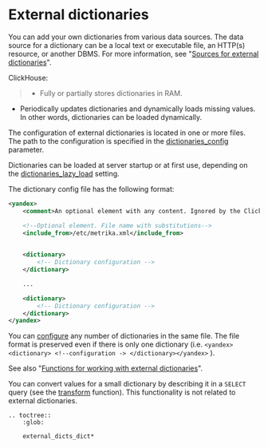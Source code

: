 <a name="dicts-external_dicts"></a>

# External dictionaries

You can add your own dictionaries from various data sources. The data source for a dictionary can be a local text or executable file, an HTTP(s) resource, or another DBMS. For more information, see "[Sources for external dictionaries](external_dicts_dict_sources.md#dicts-external_dicts_dict_sources)".

ClickHouse:

> - Fully or partially stores dictionaries in RAM.
- Periodically updates dictionaries and dynamically loads missing values. In other words, dictionaries can be loaded dynamically.

The configuration of external dictionaries is located in one or more files. The path to the configuration is specified in the [dictionaries_config](../operations/server_settings/settings.md#server_settings-dictionaries_config) parameter.

Dictionaries can be loaded at server startup or at first use, depending on the [dictionaries_lazy_load](../operations/server_settings/settings.md#server_settings-dictionaries_lazy_load) setting.

The dictionary config file has the following format:

```xml
<yandex>
    <comment>An optional element with any content. Ignored by the ClickHouse server.</comment>

    <!--Optional element. File name with substitutions-->
    <include_from>/etc/metrika.xml</include_from>

    
    <dictionary>
        <!-- Dictionary configuration -->
    </dictionary>

    ...

    <dictionary>
        <!-- Dictionary configuration -->
    </dictionary>
</yandex>
```

You can [configure](external_dicts_dict.md#dicts-external_dicts_dict) any number of dictionaries in the same file. The file format is preserved even if there is only one dictionary (i.e. `<yandex><dictionary> <!--configuration -> </dictionary></yandex>` ).

See also "[Functions for working with external dictionaries](../functions/ext_dict_functions.md#ext_dict_functions)".

<div class="admonition attention">

You can convert values ​​for a small dictionary by describing it in a `SELECT` query (see the [transform](../functions/other_functions.md#other_functions-transform) function). This functionality is not related to external dictionaries.

</div>

```eval_rst
.. toctree::
    :glob:
   
    external_dicts_dict*
```

